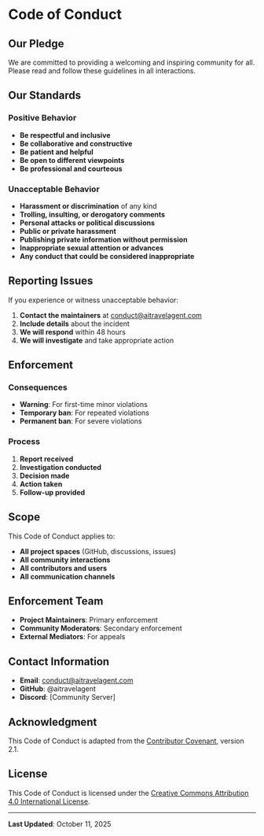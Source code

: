 # Code of Conduct

## Our Pledge

We are committed to providing a welcoming and inspiring community for all. Please read and follow these guidelines in all interactions.

## Our Standards

### Positive Behavior

- **Be respectful and inclusive**
- **Be collaborative and constructive**
- **Be patient and helpful**
- **Be open to different viewpoints**
- **Be professional and courteous**

### Unacceptable Behavior

- **Harassment or discrimination** of any kind
- **Trolling, insulting, or derogatory comments**
- **Personal attacks or political discussions**
- **Public or private harassment**
- **Publishing private information without permission**
- **Inappropriate sexual attention or advances**
- **Any conduct that could be considered inappropriate**

## Reporting Issues

If you experience or witness unacceptable behavior:

1. **Contact the maintainers** at conduct@aitravelagent.com
2. **Include details** about the incident
3. **We will respond** within 48 hours
4. **We will investigate** and take appropriate action

## Enforcement

### Consequences

- **Warning**: For first-time minor violations
- **Temporary ban**: For repeated violations
- **Permanent ban**: For severe violations

### Process

1. **Report received**
2. **Investigation conducted**
3. **Decision made**
4. **Action taken**
5. **Follow-up provided**

## Scope

This Code of Conduct applies to:

- **All project spaces** (GitHub, discussions, issues)
- **All community interactions**
- **All contributors and users**
- **All communication channels**

## Enforcement Team

- **Project Maintainers**: Primary enforcement
- **Community Moderators**: Secondary enforcement
- **External Mediators**: For appeals

## Contact Information

- **Email**: conduct@aitravelagent.com
- **GitHub**: @aitravelagent
- **Discord**: [Community Server]

## Acknowledgment

This Code of Conduct is adapted from the [Contributor Covenant](https://www.contributor-covenant.org/), version 2.1.

## License

This Code of Conduct is licensed under the [Creative Commons Attribution 4.0 International License](https://creativecommons.org/licenses/by/4.0/).

---

**Last Updated**: October 11, 2025
